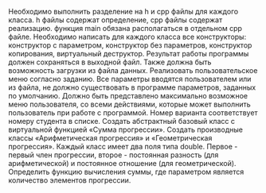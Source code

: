 Необходимо выполнить разделение на h и cpp файлы для каждого класса. h файлы содержат определение, cpp файлы содержат реализацию. функция main обязана располагаться в отдельном cpp файле.
Необходимо написать для каждого класса все конструкторы:
конструктор с параметром,
конструктор без параметров,
конструктор копирования,
виртуальный деструктор.
Результат работы программы должен сохраняться в выходной файл. Также должна быть возможность загрузки из файла данных. Реализовать пользовательское меню согласно заданию. Все параметры вводятся пользователем или из файла, не должно существовать в программе параметров, заданных по умолчанию. Должно быть представлено максимально возможное меню пользователя, со всеми действиями, которые может выполнить пользователь при работе с программой.
Номер варианта соответствует номеру студента в списке.
Создать абстрактный базовый класс с виртуальной функцией «Сумма прогрессии». Создать производные классы «Арифметическая прогрессия» и «Геометрическая прогрессия». Каждый класс имеет два поля типа double. Первое - первый член прогрессии, второе - постоянная разность (для арифметической) и постоянное отношение (для геометрической). Определить функцию вычисления суммы, где параметром является количество элементов прогрессии.
